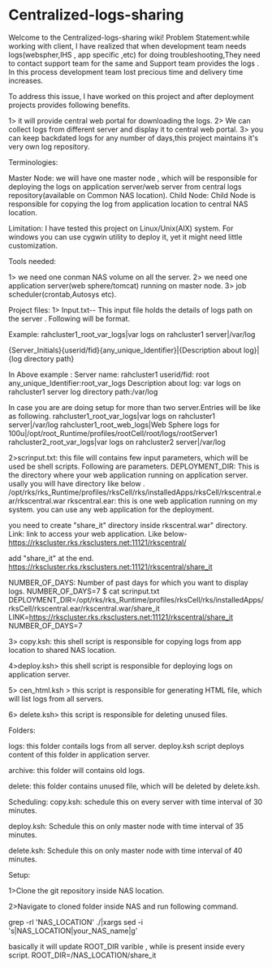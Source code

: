 # Centralized-logs-sharing

Welcome to the Centralized-logs-sharing wiki! Problem Statement:while working with client, I have realized that when development team needs logs(webspher,IHS , app specific ,etc) for doing troubleshooting,They need to contact support team for the same and Support team provides the logs . In this process development team lost precious time and delivery time increases.

To address this issue, I have worked on this project and after deployment projects provides following benefits.

1> it will provide central web portal for downloading the logs. 2> We can collect logs from different server and display it to central web portal. 3> you can keep backdated logs for any number of days,this project maintains it's very own log repository.

Terminologies:

Master Node: we will have one master node , which will be responsible for deploying the logs on application server/web server from central logs repository(available on Common NAS location). Child Node: Child Node is responsible for copying the log from application location to central NAS location.

Limitation: I have tested this project on Linux/Unix(AIX) system. For windows you can use cygwin utility to deploy it, yet it might need little customization.

Tools needed:

1> we need one conman NAS volume on all the server. 2> we need one application server(web sphere/tomcat) running on master node. 3> job scheduler(crontab,Autosys etc).

Project files: 1> Input.txt-- This input file holds the details of logs path on the server . Following will be format.

Example: rahcluster1_root_var_logs|var logs on rahcluster1 server|/var/log

{Server_Initials}{userid/fid}{any_unique_Identifier}|{Description about log}|{log directory path}

In Above example : Server name: rahcluster1 userid/fid: root any_unique_Identifier:root_var_logs Description about log: var logs on rahcluster1 server
log directory path:/var/log

In case you are are doing setup for more than two server.Entries will be like as following. rahcluster1_root_var_logs|var logs on rahcluster1 server|/var/log rahcluster1_root_web_logs|Web Sphere logs for 100u|/opt/root_Runtime/profiles/rootCell/root/logs/rootServer1 rahcluster2_root_var_logs|var logs on rahcluster2 server|/var/log

2>scrinput.txt: this file will contains few input parameters, which will be used be shell scripts. Following are parameters. DEPLOYMENT_DIR: This is the directory where your web application running on application server. usally you will have directory like below . /opt/rks/rks_Runtime/profiles/rksCell/rks/installedApps/rksCell/rkscentral.ear/rkscentral.war rkscentral.ear: this is one web application running on my system. you can use any web application for the deployment.

you need to create "share_it" directory inside rkscentral.war" directory. Link: link to access your web application. Like below- https://rkscluster.rks.rksclusters.net:11121/rkscentral/

add "share_it" at the end. https://rkscluster.rks.rksclusters.net:11121/rkscentral/share_it

NUMBER_OF_DAYS: Number of past days for which you want to display logs. NUMBER_OF_DAYS=7 $ cat scrinput.txt DEPLOYMENT_DIR=/opt/rks/rks_Runtime/profiles/rksCell/rks/installedApps/rksCell/rkscentral.ear/rkscentral.war/share_it LINK=https://rkscluster.rks.rksclusters.net:11121/rkscentral/share_it NUMBER_OF_DAYS=7

3> copy.ksh: this shell script is responsible for copying logs from app location to shared NAS location.

4>deploy.ksh> this shell script is responsible for deploying logs on application server.

5> cen_html.ksh > this script is responsible for generating HTML file, which will list logs from all servers.

6> delete.ksh> this script is responsible for deleting unused files.

Folders:

logs: this folder contails logs from all server. deploy.ksh script deploys content of this folder in application server.

archive: this folder will contains old logs.

delete: this folder contains unused file, which will be deleted by delete.ksh.

Scheduling: copy.ksh: schedule this on every server with time interval of 30 minutes.

deploy.ksh: Schedule this on only master node with time interval of 35 minutes.

delete.ksh: Schedule this on only master node with time interval of 40 minutes.

Setup:

1>Clone the git repository inside NAS location.

2>Navigate to cloned folder inside NAS and run following command.

grep -rl 'NAS_LOCATION' ./|xargs sed -i 's|NAS_LOCATION|your_NAS_name|g'

basically it will update ROOT_DIR varible , while is present inside every script.
ROOT_DIR=/NAS_LOCATION/share_it

